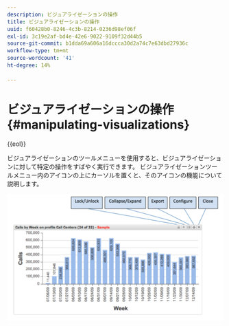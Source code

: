 ```yaml
---
description: ビジュアライゼーションの操作
title: ビジュアライゼーションの操作
uuid: f60428b0-8246-4c3b-8214-0236d98ef06f
exl-id: 3c19e2af-bd4e-42e6-9022-9109f32d44b5
source-git-commit: b1dda69a606a16dccca30d2a74c7e63dbd27936c
workflow-type: tm+mt
source-wordcount: '41'
ht-degree: 14%

---
```


# ビジュアライゼーションの操作{#manipulating-visualizations}

{{eol}}

ビジュアライゼーションのツールメニューを使用すると、ビジュアライゼーションに対して特定の操作をすばやく実行できます。 ビジュアライゼーションツールメニュー内のアイコンの上にカーソルを置くと、そのアイコンの機能について説明します。

![](assets/manipulate_visual.png)

